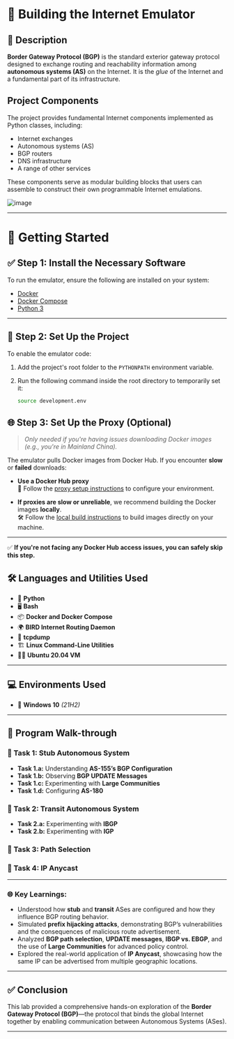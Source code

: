 # 🚀 Building the Internet Emulator

## 📌 Description
**Border Gateway Protocol (BGP)** is the standard exterior gateway protocol designed to exchange routing and reachability information among **autonomous systems (AS)** on the Internet. It is the *glue* of the Internet and a fundamental part of its infrastructure.
## Project Components

The project provides fundamental Internet components implemented as Python classes, including:

- Internet exchanges  
- Autonomous systems (AS)  
- BGP routers  
- DNS infrastructure  
- A range of other services  

These components serve as modular building blocks that users can assemble to construct their own programmable Internet emulations.

![image](https://github.com/user-attachments/assets/a7d2334e-edd0-417e-a6dc-7d6487c7a0b2)


---

# 🚀 Getting Started

## ✅ Step 1: Install the Necessary Software

To run the emulator, ensure the following are installed on your system:

- [Docker](https://docs.docker.com/get-docker/)
- [Docker Compose](https://docs.docker.com/compose/install/)
- [Python 3](https://www.python.org/downloads/)

---

## 📂 Step 2: Set Up the Project

To enable the emulator code:

1. Add the project's root folder to the `PYTHONPATH` environment variable.
2. Run the following command inside the root directory to temporarily set it:

   ```bash
   source development.env

## 🌐 Step 3: Set Up the Proxy (Optional)

> _Only needed if you're having issues downloading Docker images (e.g., you're in Mainland China)._

The emulator pulls Docker images from Docker Hub. If you encounter **slow** or **failed** downloads:

- **Use a Docker Hub proxy**  
  📘 Follow the [proxy setup instructions](#) to configure your environment.

- **If proxies are slow or unreliable**, we recommend building the Docker images **locally**.  
  🛠️ Follow the [local build instructions](#) to build images directly on your machine.

---

✅ **If you're not facing any Docker Hub access issues, you can safely skip this step.**



## 🛠️ Languages and Utilities Used
- 🐍 **Python**
- 🖥️ **Bash**
- 📦 **Docker and Docker Compose**
- 🌍 **BIRD Internet Routing Daemon**
- 📡 **tcpdump**
- 🏗️ **Linux Command-Line Utilities**
- 🏴‍☠️ **Ubuntu 20.04 VM**

---

## 💻 Environments Used
- 🏢 **Windows 10** *(21H2)*

---

## 📜 Program Walk-through

### 🔹 Task 1: Stub Autonomous System
- **Task 1.a:** Understanding **AS-155’s BGP Configuration**
- **Task 1.b:** Observing **BGP UPDATE Messages**
- **Task 1.c:** Experimenting with **Large Communities**
- **Task 1.d:** Configuring **AS-180**

### 🔹 Task 2: Transit Autonomous System
- **Task 2.a:** Experimenting with **IBGP**
- **Task 2.b:** Experimenting with **IGP**

### 🔹 Task 3: Path Selection

### 🔹 Task 4: IP Anycast




---

### 🌐 Key Learnings:

- Understood how **stub** and **transit** ASes are configured and how they influence BGP routing behavior.
- Simulated **prefix hijacking attacks**, demonstrating BGP’s vulnerabilities and the consequences of malicious route advertisement.
- Analyzed **BGP path selection**, **UPDATE messages**, **IBGP vs. EBGP**, and the use of **Large Communities** for advanced policy control.
- Explored the real-world application of **IP Anycast**, showcasing how the same IP can be advertised from multiple geographic locations.

---


## ✅ Conclusion

This lab provided a comprehensive hands-on exploration of the **Border Gateway Protocol (BGP)**—the protocol that binds the global Internet together by enabling communication between Autonomous Systems (ASes).

---





